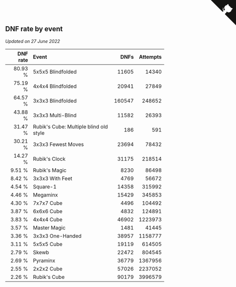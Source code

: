 ## DNF rate by event

*Updated on 27 June 2022*

| DNF rate | Event | DNFs | Attempts |
| ---: | :--- | ---: | ---: |
| 80.93 % | 5x5x5 Blindfolded | 11605 | 14340 |
| 75.19 % | 4x4x4 Blindfolded | 20941 | 27849 |
| 64.57 % | 3x3x3 Blindfolded | 160547 | 248652 |
| 43.88 % | 3x3x3 Multi-Blind | 11582 | 26393 |
| 31.47 % | Rubik's Cube: Multiple blind old style | 186 | 591 |
| 30.21 % | 3x3x3 Fewest Moves | 23694 | 78432 |
| 14.27 % | Rubik's Clock | 31175 | 218514 |
| 9.51 % | Rubik's Magic | 8230 | 86498 |
| 8.42 % | 3x3x3 With Feet | 4769 | 56672 |
| 4.54 % | Square-1 | 14358 | 315992 |
| 4.46 % | Megaminx | 15429 | 345853 |
| 4.30 % | 7x7x7 Cube | 4496 | 104492 |
| 3.87 % | 6x6x6 Cube | 4832 | 124891 |
| 3.83 % | 4x4x4 Cube | 46902 | 1223973 |
| 3.57 % | Master Magic | 1481 | 41445 |
| 3.36 % | 3x3x3 One-Handed | 38957 | 1158777 |
| 3.11 % | 5x5x5 Cube | 19119 | 614505 |
| 2.79 % | Skewb | 22472 | 804545 |
| 2.69 % | Pyraminx | 36779 | 1367956 |
| 2.55 % | 2x2x2 Cube | 57026 | 2237052 |
| 2.26 % | Rubik's Cube | 90179 | 3996579 |


<a href="https://github.com/JustinTimeCuber/wca_statistics" class="github-corner" aria-label="View source on Github"><svg width="80" height="80" viewBox="0 0 250 250" style="fill:#151513; color:#fff; position: absolute; top: 0; border: 0; right: 0;" aria-hidden="true"><path d="M0,0 L115,115 L130,115 L142,142 L250,250 L250,0 Z"></path><path d="M128.3,109.0 C113.8,99.7 119.0,89.6 119.0,89.6 C122.0,82.7 120.5,78.6 120.5,78.6 C119.2,72.0 123.4,76.3 123.4,76.3 C127.3,80.9 125.5,87.3 125.5,87.3 C122.9,97.6 130.6,101.9 134.4,103.2" fill="currentColor" style="transform-origin: 130px 106px;" class="octo-arm"></path><path d="M115.0,115.0 C114.9,115.1 118.7,116.5 119.8,115.4 L133.7,101.6 C136.9,99.2 139.9,98.4 142.2,98.6 C133.8,88.0 127.5,74.4 143.8,58.0 C148.5,53.4 154.0,51.2 159.7,51.0 C160.3,49.4 163.2,43.6 171.4,40.1 C171.4,40.1 176.1,42.5 178.8,56.2 C183.1,58.6 187.2,61.8 190.9,65.4 C194.5,69.0 197.7,73.2 200.1,77.6 C213.8,80.2 216.3,84.9 216.3,84.9 C212.7,93.1 206.9,96.0 205.4,96.6 C205.1,102.4 203.0,107.8 198.3,112.5 C181.9,128.9 168.3,122.5 157.7,114.1 C157.9,116.9 156.7,120.9 152.7,124.9 L141.0,136.5 C139.8,137.7 141.6,141.9 141.8,141.8 Z" fill="currentColor" class="octo-body"></path></svg></a><style>.github-corner:hover .octo-arm{animation:octocat-wave 560ms ease-in-out}@keyframes octocat-wave{0%,100%{transform:rotate(0)}20%,60%{transform:rotate(-25deg)}40%,80%{transform:rotate(10deg)}}@media (max-width:500px){.github-corner:hover .octo-arm{animation:none}.github-corner .octo-arm{animation:octocat-wave 560ms ease-in-out}}</style>

